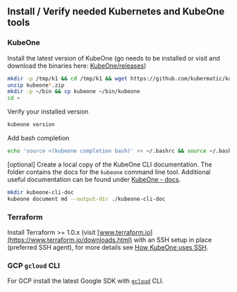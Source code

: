 
## Install / Verify needed Kubernetes and KubeOne tools

### KubeOne

Install the latest version of KubeOne (go needs to be installed or visit and download the binaries here: [KubeOne/releases](https://github.com/kubermatic/kubeone/releases))

```bash
mkdir -p /tmp/k1 && cd /tmp/k1 && wget https://github.com/kubermatic/kubeone/releases/download/v1.6.2/kubeone_1.6.2_linux_amd64.zip
unzip kubeone*.zip
mkdir -p ~/bin && cp kubeone ~/bin/kubeone
cd ~
```

Verify your installed version

```bash
kubeone version
```

Add bash completion

```bash
echo 'source <(kubeone completion bash)' >> ~/.bashrc && source ~/.bashrc
```

[optional] Create a local copy of the KubeOne CLI documentation. The folder contains the docs for the `kubeone` command line tool. Additional useful documentation can be found under [KubeOne - docs](https://docs.kubermatic.com/kubeone/main/).

```bash
mkdir kubeone-cli-doc
kubeone document md --output-dir ./kubeone-cli-doc
```

### Terraform

Install Terraform >= 1.0.x (visit [www.terraform.io](https://www.terraform.io/downloads.html) with an SSH setup in place (preferred SSH agent), for more details see [How KubeOne uses SSH](https://docs.kubermatic.com/kubeone/main/guides/ssh/).

### GCP `gcloud` CLI

For GCP install the latest Google SDK with [`gcloud`](https://cloud.google.com/sdk/install) CLI.
